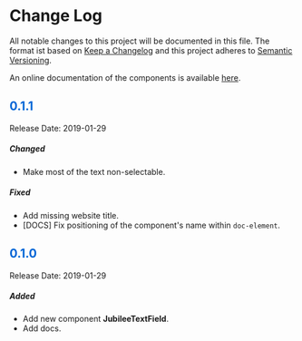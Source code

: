 # Change Log

All notable changes to this project will be documented in this file. The format ist based on [Keep a Changelog](https://keepachangelog.com) and this project adheres to [Semantic Versioning](https://semver.org/).

An online documentation of the components is available [here](https://ui.jubileesoft.com/).

## <span style="color: #0366d6;">0.1.1</span>

Release Date: 2019-01-29

##### Changed

- Make most of the text non-selectable.

##### Fixed

- Add missing website title.
- [DOCS] Fix positioning of the component's name within `doc-element`.

## <span style="color: #0366d6;">0.1.0</span>

Release Date: 2019-01-29

##### Added

- Add new component **JubileeTextField**.
- Add docs.